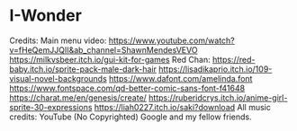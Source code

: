 # I-Wonder

Credits:
Main menu video: https://www.youtube.com/watch?v=fHeQemJJQII&ab_channel=ShawnMendesVEVO
https://milkvsbeer.itch.io/gui-kit-for-games
Red Chan: https://red-baby.itch.io/sprite-pack-male-dark-hair
https://lisadikaprio.itch.io/109-visual-novel-backgrounds
https://www.dafont.com/amelinda.font
https://www.fontspace.com/qd-better-comic-sans-font-f41648
https://charat.me/en/genesis/create/
https://ruberidcrys.itch.io/anime-girl-sprite-30-expressions
https://liah0227.itch.io/saki?download
All music credits: YouTube (No Copyrighted)
Google and my fellow friends.
